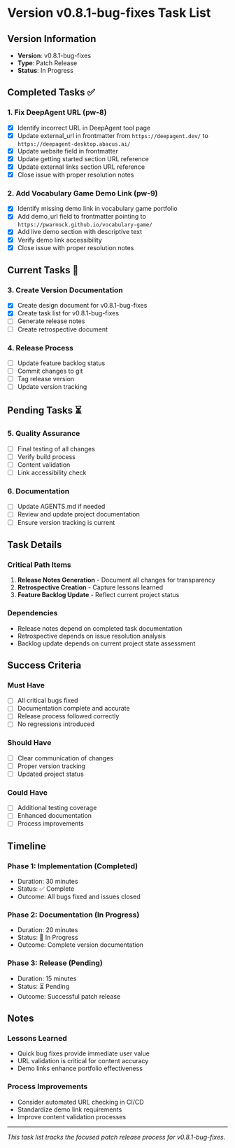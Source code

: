 # Version v0.8.1-bug-fixes Task List

## Version Information

- **Version**: v0.8.1-bug-fixes
- **Type**: Patch Release
- **Status**: In Progress

## Completed Tasks ✅

### 1. Fix DeepAgent URL (pw-8)

- [x] Identify incorrect URL in DeepAgent tool page
- [x] Update external_url in frontmatter from `https://deepagent.dev/` to
      `https://deepagent-desktop.abacus.ai/`
- [x] Update website field in frontmatter
- [x] Update getting started section URL reference
- [x] Update external links section URL reference
- [x] Close issue with proper resolution notes

### 2. Add Vocabulary Game Demo Link (pw-9)

- [x] Identify missing demo link in vocabulary game portfolio
- [x] Add demo_url field to frontmatter pointing to
      `https://pwarnock.github.io/vocabulary-game/`
- [x] Add live demo section with descriptive text
- [x] Verify demo link accessibility
- [x] Close issue with proper resolution notes

## Current Tasks 🔄

### 3. Create Version Documentation

- [x] Create design document for v0.8.1-bug-fixes
- [x] Create task list for v0.8.1-bug-fixes
- [ ] Generate release notes
- [ ] Create retrospective document

### 4. Release Process

- [ ] Update feature backlog status
- [ ] Commit changes to git
- [ ] Tag release version
- [ ] Update version tracking

## Pending Tasks ⏳

### 5. Quality Assurance

- [ ] Final testing of all changes
- [ ] Verify build process
- [ ] Content validation
- [ ] Link accessibility check

### 6. Documentation

- [ ] Update AGENTS.md if needed
- [ ] Review and update project documentation
- [ ] Ensure version tracking is current

## Task Details

### Critical Path Items

1. **Release Notes Generation** - Document all changes for transparency
2. **Retrospective Creation** - Capture lessons learned
3. **Feature Backlog Update** - Reflect current project status

### Dependencies

- Release notes depend on completed task documentation
- Retrospective depends on issue resolution analysis
- Backlog update depends on current project state assessment

## Success Criteria

### Must Have

- [ ] All critical bugs fixed
- [ ] Documentation complete and accurate
- [ ] Release process followed correctly
- [ ] No regressions introduced

### Should Have

- [ ] Clear communication of changes
- [ ] Proper version tracking
- [ ] Updated project status

### Could Have

- [ ] Additional testing coverage
- [ ] Enhanced documentation
- [ ] Process improvements

## Timeline

### Phase 1: Implementation (Completed)

- Duration: 30 minutes
- Status: ✅ Complete
- Outcome: All bugs fixed and issues closed

### Phase 2: Documentation (In Progress)

- Duration: 20 minutes
- Status: 🔄 In Progress
- Outcome: Complete version documentation

### Phase 3: Release (Pending)

- Duration: 15 minutes
- Status: ⏳ Pending
- Outcome: Successful patch release

## Notes

### Lessons Learned

- Quick bug fixes provide immediate user value
- URL validation is critical for content accuracy
- Demo links enhance portfolio effectiveness

### Process Improvements

- Consider automated URL checking in CI/CD
- Standardize demo link requirements
- Improve content validation processes

---

_This task list tracks the focused patch release process for v0.8.1-bug-fixes._
